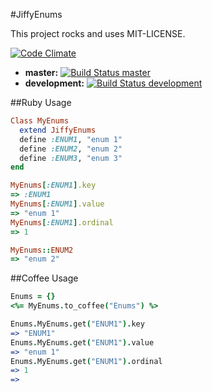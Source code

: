 #JiffyEnums

This project rocks and uses MIT-LICENSE.

[![Code Climate](https://codeclimate.com/badge.png)](https://codeclimate.com/github/Identified/jiffy_enums)

* **master:** [![Build Status master](https://travis-ci.org/Identified/jiffy_enums.png?branch=master)](https://travis-ci.org/Identified/jiffy_enums)
* **development:** [![Build Status development](https://travis-ci.org/Identified/jiffy_enums.png?branch=development)](https://travis-ci.org/Identified/jiffy_enums)

##Ruby Usage
```ruby
Class MyEnums
  extend JiffyEnums
  define :ENUM1, "enum 1"
  define :ENUM2, "enum 2"
  define :ENUM3, "enum 3"
end

MyEnums[:ENUM1].key
=> :ENUM1
MyEnums[:ENUM1].value
=> "enum 1"
MyEnums[:ENUM1].ordinal
=> 1

MyEnums::ENUM2
=> "enum 2"
```

##Coffee Usage
```coffeescript
Enums = {}
<%= MyEnums.to_coffee("Enums") %>

Enums.MyEnums.get("ENUM1").key
=> "ENUM1"
Enums.MyEnums.get("ENUM1").value
=> "enum 1"
Enums.MyEnums.get("ENUM1").ordinal
=> 1
=>
```
